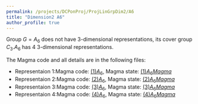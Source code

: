 ```yaml
---
permalink: /projects/DCPonProj/ProjLinGrpDim2/A6
title: "Dimension2 A6"
author_profile: true
---
```


Group $G=A_6$ does not have 3-dimensional representations, its cover group $C_3.A_6$ has 4 3-dimensional representations.

The Magma code and all details are in the following files:
* Representaion 1:Magma code: <a href="http://kaiqi-yang1994.github.io/files/(1)Dimension3 A6.txt" target="_blank" rel="noopener noreferrer">$(1)A_6$</a>, Magma state: <a href="https://kaiqi-yang1994.github.io/files/Dim2A61" download>$(1)A_6 Magma$</a>
* Representaion 2:Magma code: <a href="http://kaiqi-yang1994.github.io/files/(2)Dimension3 A6.txt" target="_blank" rel="noopener noreferrer">$(2)A_6$</a>, Magma state: <a href="https://kaiqi-yang1994.github.io/files/Dim2A62" download>$(2)A_6 Magma$</a> 
* Representaion 3:Magma code: <a href="http://kaiqi-yang1994.github.io/files/(3)Dimension3 A6.txt" target="_blank" rel="noopener noreferrer">$(3)A_6$</a>, Magma state: <a href="https://kaiqi-yang1994.github.io/files/Dim2A63" download>$(3)A_6 Magma$</a> 
* Representaion 4:Magma code: <a href="http://kaiqi-yang1994.github.io/files/(4)Dimension3 A6.txt" target="_blank" rel="noopener noreferrer">$(4)A_6$</a>, Magma state: <a href="https://kaiqi-yang1994.github.io/files/Dim2A64" download>$(4)A_6 Magma$</a> 